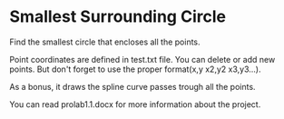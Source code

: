 # Smallest Surrounding Circle
 Find the smallest circle that encloses all the points.
 
 Point coordinates are defined in test.txt file. You can delete or add new points. But don't forget to use the proper format(x,y x2,y2 x3,y3...).

 As a bonus, it draws the spline curve passes trough all the points.
 
 You can read prolab1.1.docx for more information about the project.
